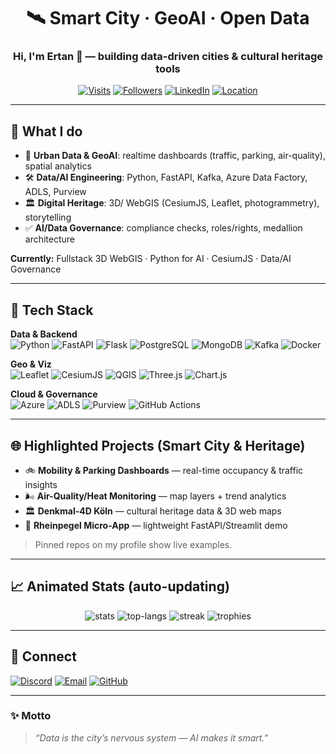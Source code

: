 <!-- === Tech & Smart City | Data & AI Portfolio README === -->
<div align="center">

# 🛰️ Smart City · GeoAI · Open Data  
### Hi, I'm **Ertan** 👋 — building data-driven cities & cultural heritage tools

[![Visits](https://komarev.com/ghpvc/?username=ErtanOz&label=Profile%20views)](https://github.com/ErtanOz)
[![Followers](https://img.shields.io/github/followers/ErtanOz?label=Followers)](https://github.com/ErtanOz?tab=followers)
[![LinkedIn](https://img.shields.io/badge/LinkedIn-Ertan%20Ozcan-0A66C2?logo=linkedin)](https://www.linkedin.com/in/ertanozcan/)
[![Location](https://img.shields.io/badge/Cologne-DE-FFC107?logo=city)](#)

</div>

---

## 🚦 What I do
- 🧭 **Urban Data & GeoAI**: realtime dashboards (traffic, parking, air-quality), spatial analytics  
- 🛠️ **Data/AI Engineering**: Python, FastAPI, Kafka, Azure Data Factory, ADLS, Purview  
- 🏛️ **Digital Heritage**: 3D/ WebGIS (CesiumJS, Leaflet, photogrammetry), storytelling  
- ✅ **AI/Data Governance**: compliance checks, roles/rights, medallion architecture

**Currently:** Fullstack 3D WebGIS · Python for AI · CesiumJS · Data/AI Governance

---

## 🧰 Tech Stack
**Data & Backend**  
![Python](https://img.shields.io/badge/Python-3776AB?logo=python&logoColor=fff)
![FastAPI](https://img.shields.io/badge/FastAPI-009688?logo=fastapi&logoColor=fff)
![Flask](https://img.shields.io/badge/Flask-000?logo=flask&logoColor=fff)
![PostgreSQL](https://img.shields.io/badge/PostgreSQL-4169E1?logo=postgresql&logoColor=fff)
![MongoDB](https://img.shields.io/badge/MongoDB-4EA94B?logo=mongodb&logoColor=fff)
![Kafka](https://img.shields.io/badge/Apache%20Kafka-231F20?logo=apachekafka&logoColor=fff)
![Docker](https://img.shields.io/badge/Docker-2496ED?logo=docker&logoColor=fff)

**Geo & Viz**  
![Leaflet](https://img.shields.io/badge/Leaflet-199900?logo=leaflet&logoColor=fff)
![CesiumJS](https://img.shields.io/badge/CesiumJS-3A9BDC?logo=cesium&logoColor=fff)
![QGIS](https://img.shields.io/badge/QGIS-589632?logo=qgis&logoColor=fff)
![Three.js](https://img.shields.io/badge/Three.js-000?logo=threedotjs&logoColor=fff)
![Chart.js](https://img.shields.io/badge/Chart.js-F5788D?logo=chartdotjs&logoColor=fff)

**Cloud & Governance**  
![Azure](https://img.shields.io/badge/Azure-0089D6?logo=microsoftazure&logoColor=fff)
![ADLS](https://img.shields.io/badge/ADLS-0E5DF6?logo=microsoftazure&logoColor=fff)
![Purview](https://img.shields.io/badge/Purview-0078D4?logo=microsoftazure&logoColor=fff)
![GitHub Actions](https://img.shields.io/badge/GitHub%20Actions-2088FF?logo=githubactions&logoColor=fff)

---

## 🌐 Highlighted Projects (Smart City & Heritage)
- 🚲 **Mobility & Parking Dashboards** — real-time occupancy & traffic insights  
- 🌬️ **Air-Quality/Heat Monitoring** — map layers + trend analytics  
- 🏛️ **Denkmal-4D Köln** — cultural heritage data & 3D web maps  
- 🌊 **Rheinpegel Micro-App** — lightweight FastAPI/Streamlit demo

> Pinned repos on my profile show live examples.

---

## 📈 Animated Stats (auto-updating)

<div align="center">

<!-- GitHub Stats -->
<img src="https://github-readme-stats.vercel.app/api?username=ErtanOz&show_icons=true&theme=tokyonight&hide_border=true" alt="stats" />

<!-- Top Languages -->
<img src="https://github-readme-stats.vercel.app/api/top-langs/?username=ErtanOz&layout=compact&langs_count=8&theme=tokyonight&hide_border=true" alt="top-langs" />

<!-- Streak -->
<img src="https://github-readme-streak-stats.herokuapp.com/?user=ErtanOz&theme=tokyonight&hide_border=true" alt="streak" />

<!-- Trophies -->
<img src="https://github-profile-trophy.vercel.app/?username=ErtanOz&theme=onedark&no-frame=true&column=6" alt="trophies" />

</div>

---

## 🤝 Connect
[![Discord](https://img.shields.io/badge/Discord-archinfo-5865F2?logo=discord&logoColor=fff)](https://discord.gg/archinfo)
[![Email](https://img.shields.io/badge/Email-ertan.ozcan%40stadt--koeln.de-D14836?logo=gmail&logoColor=fff)](mailto:mail@gmail.com)
[![GitHub](https://img.shields.io/badge/GitHub-ErtanOz-181717?logo=github&logoColor=fff)](https://github.com/ErtanOz)

---

### ✨ Motto
> *“Data is the city’s nervous system — AI makes it smart.”*
